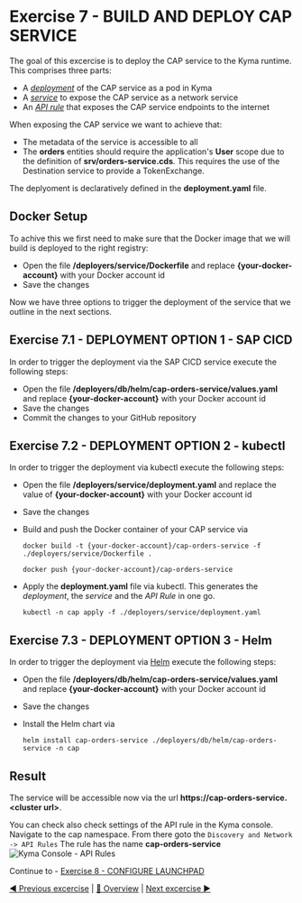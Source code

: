 # Exercise 7 - BUILD AND DEPLOY CAP SERVICE

The goal of this excercise is to deploy the CAP service to the Kyma runtime. This comprises three parts:

- A [*deployment*](https://kubernetes.io/docs/concepts/workloads/controllers/deployment/) of the CAP service as a pod in Kyma
- A [*service*](https://kubernetes.io/docs/concepts/services-networking/service/) to expose the CAP service as a network service  
- An [*API rule*](https://kyma-project.io/docs/kyma/latest/05-technical-reference/00-custom-resources/apix-01-apirule) that exposes the CAP service endpoints to the internet

When exposing the CAP service we want to achieve that:

- The metadata of the service is accessible to all
- The **orders** entities should require the application's **User** scope due to the definition of **srv/orders-service.cds**. This requires the use of the Destination service to provide a TokenExchange.

The deplyoment is declaratively defined in the **deployment.yaml** file.  

## Docker Setup

To achive this we first need to make sure that the Docker image that we will build is deployed to the right registry:

- Open the file **/deployers/service/Dockerfile** and replace **{your-docker-account}** with your Docker account id
- Save the changes

Now we have three options to trigger the deployment of the service that we outline in the next sections.

## Exercise 7.1 - DEPLOYMENT OPTION 1 - SAP CICD

In order to trigger the deployment via the SAP CICD service execute the following steps:

- Open the file **/deployers/db/helm/cap-orders-service/values.yaml** and replace **{your-docker-account}** with your Docker account id
- Save the changes
- Commit the changes to your GitHub repository

## Exercise 7.2 - DEPLOYMENT OPTION 2 - kubectl

In order to trigger the deployment via kubectl execute the following steps:

- Open the file **/deployers/service/deployment.yaml**  and replace the value of **{your-docker-account}** with your Docker account id
- Save the changes
- Build and push the Docker container of your CAP service via

  ```shell
  docker build -t {your-docker-account}/cap-orders-service -f ./deployers/service/Dockerfile .

  docker push {your-docker-account}/cap-orders-service
  ```

- Apply the **deployment.yaml** file via kubectl. This generates the *deployment*, the *service* and the *API Rule* in one go.

  ```shell
  kubectl -n cap apply -f ./deployers/service/deployment.yaml
  ```

## Exercise 7.3 - DEPLOYMENT OPTION 3 - Helm

In order to trigger the deployment via [Helm](https://helm.sh/) execute the following steps:

- Open the file **/deployers/db/helm/cap-orders-service/values.yaml** and replace **{your-docker-account}** with your Docker account id
- Save the changes
- Install the Helm chart via

  ```shell
  helm install cap-orders-service ./deployers/db/helm/cap-orders-service -n cap
  ```

## Result

The service will be accessible now via the url **https://cap-orders-service.\<cluster url>**. 

You can check also check settings of the API rule in the Kyma console. Navigate to the cap namespace. From there goto the `Discovery and Network -> API Rules` The rule has the name **cap-orders-service**
![Kyma Console - API Rules](/exercises/ex7/images/kymaconsole_apirules.png)


Continue to - [Exercise 8 - CONFIGURE LAUNCHPAD](../ex8/README.md)


[◀ Previous excercise](../ex6/README.md) | [🔼 Overview](../../README.md) | [Next excercise ▶](../ex8/README.md)
